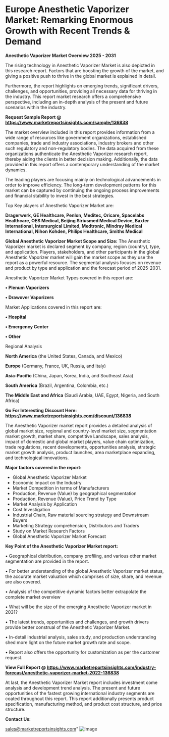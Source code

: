 # Europe Anesthetic Vaporizer Market: Remarking Enormous Growth with Recent Trends & Demand

<Strong> Anesthetic Vaporizer Market Overview 2025 - 2031</strong>

The rising technology in Anesthetic Vaporizer Market is also depicted in this research report. Factors that are boosting the growth of the market, and giving a positive push to thrive in the global market is explained in detail.

Furthermore, the report highlights on emerging trends, significant drivers, challenges, and opportunities, providing all necessary data for thriving in the industry. This report market research offers a comprehensive perspective, including an in-depth analysis of the present and future scenarios within the industry.

<strong>Request Sample Report @ <a href=https://www.marketreportsinsights.com/sample/136838>https://www.marketreportsinsights.com/sample/136838</a></strong>

The market overview included in this report provides information from a wide range of resources like government organizations, established companies, trade and industry associations, industry brokers and other such regulatory and non-regulatory bodies. The data acquired from these organizations authenticate the Anesthetic Vaporizer research report, thereby aiding the clients in better decision making. Additionally, the data provided in this report offers a contemporary understanding of the market dynamics.

The leading players are focusing mainly on technological advancements in order to improve efficiency. The long-term development patterns for this market can be captured by continuing the ongoing process improvements and financial stability to invest in the best strategies.

Top Key players of Anesthetic Vaporizer Market are:

<strong>Dragerwerk, GE Healthcare, Penlon, Meditec, Oricare, Spacelabs Healthcare, OES Medical, Beijing Siriusmed Medical Device, Baxter International, Intersurgical Limited, Medtronic, Mindray Medical International, Nihon Kohden, Philips Healthcare, Smiths Medical</strong>

<strong><b>Global Anesthetic Vaporizer Market Scope and Size:</b></strong>
The Anesthetic Vaporizer market is declared segment by company, region (country), type, and application. Players, stakeholders, and other participants in the global Anesthetic Vaporizer market will gain the market scope as they use the report as a powerful resource. The segmental analysis focuses on revenue and product by type and application and the forecast period of 2025-2031.

Anesthetic Vaporizer Market Types covered in this report are:

<strong>• Plenum Vaporizers

• Drawover Vaporizers</strong>

Market Applications covered in this report are:

<strong>• Hospital

• Emergency Center

• Other</strong> 

Regional Analysis

<strong>North America</strong> (the United States, Canada, and Mexico)

<strong>Europe</strong> (Germany, France, UK, Russia, and Italy)

<strong>Asia-Pacific</strong> (China, Japan, Korea, India, and Southeast Asia)

<strong>South America</strong> (Brazil, Argentina, Colombia, etc.)

<strong>The Middle East and Africa</strong> (Saudi Arabia, UAE, Egypt, Nigeria, and South Africa)

<strong>Go For Interesting Discount Here: <a href=https://www.marketreportsinsights.com/discount/136838>https://www.marketreportsinsights.com/discount/136838</a></strong>

The Anesthetic Vaporizer market report provides a detailed analysis of global market size, regional and country-level market size, segmentation market growth, market share, competitive Landscape, sales analysis, impact of domestic and global market players, value chain optimization, trade regulations, recent developments, opportunities analysis, strategic market growth analysis, product launches, area marketplace expanding, and technological innovations.

<strong><b>Major factors covered in the report:</b></strong>
<ul>
  <li>Global Anesthetic Vaporizer Market </li>
  <li>Economic Impact on the Industry</li>
  <li>Market Competition in terms of Manufacturers</li>
  <li>Production, Revenue (Value) by geographical segmentation</li>
  <li>Production, Revenue (Value), Price Trend by Type</li>
  <li>Market Analysis by Application</li>
  <li>Cost Investigation</li>
  <li>Industrial Chain, Raw material sourcing strategy and Downstream Buyers</li>
  <li>Marketing Strategy comprehension, Distributors and Traders</li>
  <li>Study on Market Research Factors</li>
  <li>Global Anesthetic Vaporizer Market Forecast</li>
</ul>

<strong><b>Key Point of the Anesthetic Vaporizer Market report:</b></strong>

• Geographical distribution, company profiling, and various other market segmentation are provided in the report.

• For better understanding of the global Anesthetic Vaporizer market status, the accurate market valuation which comprises of size, share, and revenue are also covered.

• Analysis of the competitive dynamic factors better extrapolate the complete market overview

• What will be the size of the emerging Anesthetic Vaporizer market in 2031?

• The latest trends, opportunities and challenges, and growth drivers provide better construal of the Anesthetic Vaporizer Market.

• In-detail industrial analysis, sales study, and production understanding shed more light on the future market growth rate and scope.

• Report also offers the opportunity for customization as per the customer request.

<strong><b>View Full Report @ <a href=https://www.marketreportsinsights.com/industry-forecast/anesthetic-vaporizer-market-2022-136838>https://www.marketreportsinsights.com/industry-forecast/anesthetic-vaporizer-market-2022-136838</a></b></strong>


At last, the Anesthetic Vaporizer Market report includes investment come analysis and development trend analysis. The present and future opportunities of the fastest growing international industry segments are coated throughout this report. This report additionally presents product specification, manufacturing method, and product cost structure, and price structure.

<strong>Contact Us:</strong>

sales@marketreportsinsights.com"
![image](https://github.com/user-attachments/assets/9bf9bd4b-110c-4882-aca9-d7de5141fdf7)
